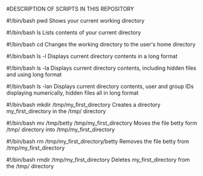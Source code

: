 #DESCRIPTION OF SCRIPTS IN THIS REPOSITORY

#!/bin/bash
pwd
Shows your current working directory

#!/bin/bash
ls
Lists contents of your current directory

#!/bin/bash
cd
Changes the working directory to the user's home directory

#!/bin/bash
ls -l
Displays current directory contents in a long format

#!/bin/bash
ls -la
Displays current directory contents, including hidden files and using long format

#!/bin/bash
ls -lan
Displays current directory contents, user and group IDs displaying numerically, hidden files all in long format

#!/bin/bash
mkdir /tmp/my_first_directory
Creates a directory my_first_directory in the /tmp/ directory

#!/bin/bash
mv /tmp/betty /tmp/my_first_directory
Moves the file betty form /tmp/ directory into /tmp/my_first_directory

#!/bin/bash
rm /tmp/my_first_directory/betty
Removes the file betty from /tmp/my_first_directory

#!/bin/bash
rmdir /tmp/my_first_directory
Deletes my_first_directory from the /tmp/ directory

